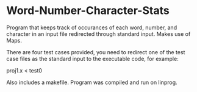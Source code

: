 # Word-Number-Character-Stats

Program that keeps track of occurances of each word, number, and character in an input file redirected through standard input. Makes use of Maps. 

There are four test cases provided, you need to redirect one of the test case files as the standard input to the executable code, for example:

proj1.x < test0

Also includes a makefile.  Program was compiled and run on linprog. 
